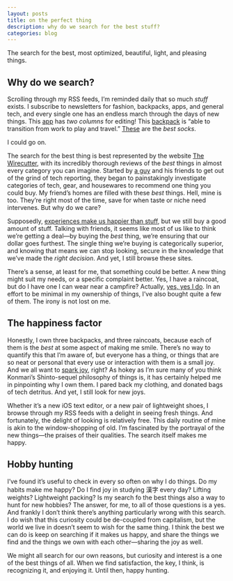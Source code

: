 ```yaml
---
layout: posts
title: on the perfect thing
description: why do we search for the best stuff?
categories: blog
---
```


The search for the best, most optimized, beautiful, light, and pleasing things.

## Why do we search?

Scrolling through my RSS feeds, I’m reminded daily that so much _stuff_ exists. I subscribe to newsletters for fashion, backpacks, apps, and general tech, and every single one has an endless march through the days of new things. This [app](https://www.macstories.net/reviews/ulysses-16-adds-powerful-split-view-editing-on-ipad-plus-ghost-publishing/) has _two columns_ for editing! This [backpack](https://www.carryology.com/liking/industry/best-new-gear-march-2019/) is “able to transition from work to play and travel.” [These](https://www.businessinsider.com/bombas-socks-review) are the _best socks_.

I could go on.

The search for the best thing is best represented by the website [The Wirecutter](https://thewirecutter.com), with its incredibly thorough reviews of the _best_ things in almost every category you can imagine. Started by [a guy](https://en.m.wikipedia.org/wiki/Brian_Lam) and his friends to get out of the grind of tech reporting, they began to painstakingly investigate categories of tech, gear, and housewares to recommend one thing you could buy. My friend’s homes are filled with these _best_ things. Hell, mine is too. They’re right most of the time, save for when taste or niche need intervenes. But why do we care?

Supposedly, [experiences make us happier than stuff](https://www.fastcompany.com/3043858/the-science-of-why-you-should-spend-your-money-on-experiences-not-thing), but we still buy a good amount of stuff. Talking with friends, it seems like most of us like to think we’re getting a deal—by buying the _best_ thing, we’re ensuring that our dollar goes furthest. The single thing we’re buying is categorically superior, and knowing that means we can stop looking, secure in the knowledge that we’ve made the _right decision_. And yet, I still browse these sites.

There’s a sense, at least for me, that something could be better. A new thing might suit my needs, or a specific complaint better. Yes, I have a raincoat, but do I have one I can wear near a campfire? Actually, [yes, yes I do](https://www.brookshelley.com/blog/2019/04/08/minimal-travel-clothing.html#jacket). In an effort to be minimal in my ownership of things, I’ve also bought quite a few of them. The irony is not lost on me.

## The happiness factor

Honestly, I own three backpacks, and three raincoats, because each of them is the _best_ at some aspect of making me smile. There’s no way to quantify this that I’m aware of, but everyone has a thing, or things that are so neat or personal that every use or interaction with them is a small joy. And we all want to [spark joy](https://konmari.com/products/spark-joy), right? As hokey as I’m sure many of you think Konmari’s Shinto-sequel philosophy of things is, it has certainly helped me in pinpointing why I own them. I pared back my clothing, and donated bags of tech detritus. And yet, I still look for new joys.

Whether it’s a new iOS text editor, or a new pair of lightweight shoes, I browse through my RSS feeds with a delight in seeing fresh things. And fortunately, the delight of looking is relatively free. This daily routine of mine is akin to the window-shopping of old. I’m fascinated by the portrayal of the new things—the praises of their qualities. The search itself makes me happy.

## Hobby hunting

I’ve found it’s useful to check in every so often on why I do things. Do my habits make me happy? Do I find joy in studying 漢字 every day? Lifting weights? Lightweight packing? Is my search fo the best things also a way to hunt for new hobbies? The answer, for me, to all of those questions is a yes. And frankly I don’t think there’s anything particularly wrong with this search. I do wish that this curiosity could be de-coupled from capitalism, but the world we live in doesn’t seem to wish for the same thing. I think the best we can do is keep on searching if it makes us happy, and share the things we find and the things we own with each other—sharing the joy as well.

We might all search for our own reasons, but curiosity and interest is a one of the best things of all. When we find satisfaction, the key, I think, is recognizing it, and enjoying it. Until then, happy hunting.
